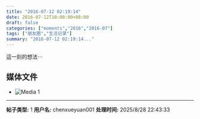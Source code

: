 ```yaml
---
title: "2016-07-12 02:19:14"
date: 2016-07-12T10:00:00+08:00
draft: false
categories: ["moments","2016","2016-07"]
tags: ["朋友圈","生活记录"]
summary: "2016-07-12 02:19:14..."
---
```


這一刻的想法⋯

## 媒体文件

- ![Media 1](/Moments/photos/2016-07-12/201607120219140.jpg)

---

**帖子类型:** 1
**用户名:** chenxueyuan001
**处理时间:** 2025/8/28 22:43:33